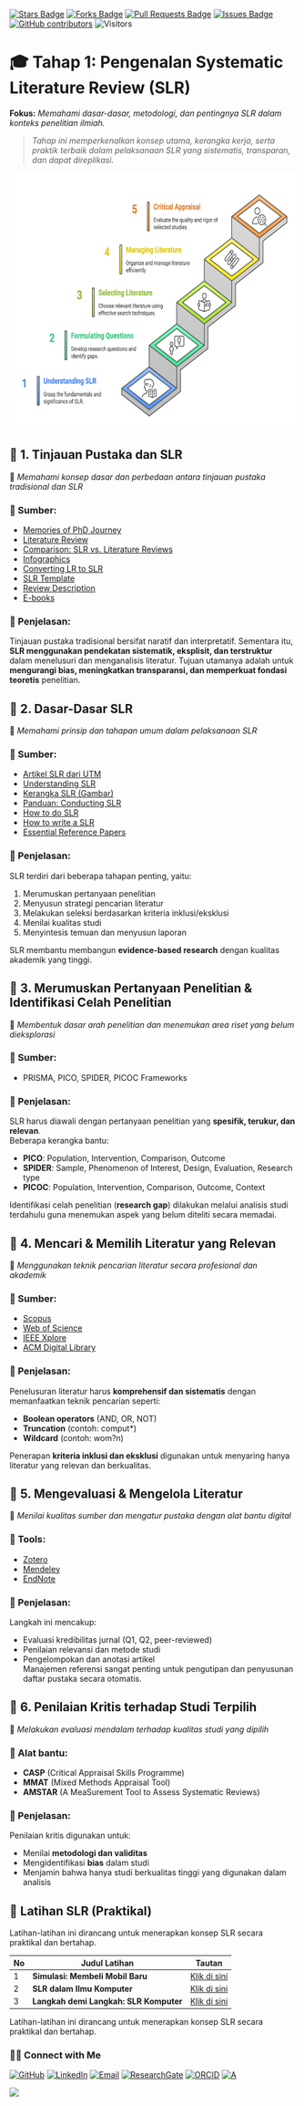 <a href="https://github.com/drshahizan/short-course/stargazers"><img src="https://img.shields.io/github/stars/drshahizan/short-course" alt="Stars Badge"/></a>
<a href="https://github.com/drshahizan/short-course/network/members"><img src="https://img.shields.io/github/forks/drshahizan/short-course" alt="Forks Badge"/></a>
<a href="https://github.com/drshahizan/short-course/pulls"><img src="https://img.shields.io/github/issues-pr/drshahizan/short-course" alt="Pull Requests Badge"/></a>
<a href="https://github.com/drshahizan/short-course"><img src="https://img.shields.io/github/issues/drshahizan/short-course" alt="Issues Badge"/></a>
<a href="https://github.com/drshahizan/short-course/graphs/contributors"><img alt="GitHub contributors" src="https://img.shields.io/github/contributors/drshahizan/short-course?color=2b9348"></a>
![Visitors](https://api.visitorbadge.io/api/visitors?path=https%3A%2F%2Fgithub.com%2Fdrshahizan%2Fshort-course&labelColor=%23d9e3f0&countColor=%23697689&style=flat)

# 🎓 **Tahap 1: Pengenalan Systematic Literature Review (SLR)**  
**Fokus:** *Memahami dasar-dasar, metodologi, dan pentingnya SLR dalam konteks penelitian ilmiah.*

> *Tahap ini memperkenalkan konsep utama, kerangka kerja, serta praktik terbaik dalam pelaksanaan SLR yang sistematis, transparan, dan dapat direplikasi.*

<img src="https://github.com/drshahizan/short-course/blob/main/workshop/25slr/images/Stage1_SLR.png" alt="Shahizan SLR" height="450">

## 🔹 **1. Tinjauan Pustaka dan SLR**  
📌 *Memahami konsep dasar dan perbedaan antara tinjauan pustaka tradisional dan SLR*

### 🔗 Sumber:
- [Memories of PhD Journey](https://drive.google.com/file/d/1u_jOtc-k7jlKjdfW5Ljz-gvDoyhjQMMt/view?usp=drive_link)  
- [Literature Review](https://drshahizan.gitbook.io/slr/literature-review-and-slr/literature-review)  
- [Comparison: SLR vs. Literature Reviews](https://drshahizan.gitbook.io/slr/literature-review-and-slr/comparison-between-slr-and-literature-reviews)  
- [Infographics](https://drshahizan.gitbook.io/slr/literature-review-and-slr/infographics)  
- [Converting LR to SLR](https://drshahizan.gitbook.io/slr/literature-review-and-slr/converting-from-lr-to-slr)  
- [SLR Template](https://drshahizan.gitbook.io/slr/literature-review-and-slr/slr-template)  
- [Review Description](https://drshahizan.gitbook.io/slr/literature-review-and-slr/review-descriptions)  
- [E-books](https://drshahizan.gitbook.io/slr/literature-review-and-slr/template-and-e-books)  

### 📝 Penjelasan:  
Tinjauan pustaka tradisional bersifat naratif dan interpretatif. Sementara itu, **SLR menggunakan pendekatan sistematik, eksplisit, dan terstruktur** dalam menelusuri dan menganalisis literatur. Tujuan utamanya adalah untuk **mengurangi bias, meningkatkan transparansi, dan memperkuat fondasi teoretis** penelitian.

## 🔹 **2. Dasar-Dasar SLR**  
📌 *Memahami prinsip dan tahapan umum dalam pelaksanaan SLR*

### 🔗 Sumber:
- [Artikel SLR dari UTM](SLR-fc.md)  
- [Understanding SLR](https://drshahizan.gitbook.io/slr/introduction/page)  
- [Kerangka SLR (Gambar)](https://ars.els-cdn.com/content/image/1-s2.0-S2405844023027548-gr1_lrg.jpg)  
- [Panduan: Conducting SLR](conduct.md)  
- [How to do SLR](https://drshahizan.gitbook.io/slr/introduction/how-to-do-slr)  
- [How to write a SLR](https://drshahizan.gitbook.io/slr/introduction/how-to-write-a-slr)  
- [Essential Reference Papers](paper.md)  

### 📝 Penjelasan:  
SLR terdiri dari beberapa tahapan penting, yaitu:
1. Merumuskan pertanyaan penelitian
2. Menyusun strategi pencarian literatur
3. Melakukan seleksi berdasarkan kriteria inklusi/eksklusi
4. Menilai kualitas studi
5. Menyintesis temuan dan menyusun laporan

SLR membantu membangun **evidence-based research** dengan kualitas akademik yang tinggi.

## 🔹 **3. Merumuskan Pertanyaan Penelitian & Identifikasi Celah Penelitian**  
📌 *Membentuk dasar arah penelitian dan menemukan area riset yang belum dieksplorasi*

### 🔗 Sumber:
- PRISMA, PICO, SPIDER, PICOC Frameworks

### 📝 Penjelasan:  
SLR harus diawali dengan pertanyaan penelitian yang **spesifik, terukur, dan relevan**.  
Beberapa kerangka bantu:
- **PICO**: Population, Intervention, Comparison, Outcome  
- **SPIDER**: Sample, Phenomenon of Interest, Design, Evaluation, Research type  
- **PICOC**: Population, Intervention, Comparison, Outcome, Context  

Identifikasi celah penelitian (**research gap**) dilakukan melalui analisis studi terdahulu guna menemukan aspek yang belum diteliti secara memadai.

## 🔹 **4. Mencari & Memilih Literatur yang Relevan**  
📌 *Menggunakan teknik pencarian literatur secara profesional dan akademik*

### 🔗 Sumber:
- [Scopus](https://www.scopus.com)  
- [Web of Science](https://www.webofscience.com)  
- [IEEE Xplore](https://ieeexplore.ieee.org)  
- [ACM Digital Library](https://dl.acm.org)  

### 📝 Penjelasan:  
Penelusuran literatur harus **komprehensif dan sistematis** dengan memanfaatkan teknik pencarian seperti:
- **Boolean operators** (AND, OR, NOT)
- **Truncation** (contoh: comput*)
- **Wildcard** (contoh: wom?n)

Penerapan **kriteria inklusi dan eksklusi** digunakan untuk menyaring hanya literatur yang relevan dan berkualitas.

## 🔹 **5. Mengevaluasi & Mengelola Literatur**  
📌 *Menilai kualitas sumber dan mengatur pustaka dengan alat bantu digital*

### 🔗 Tools:
- [Zotero](https://www.zotero.org)  
- [Mendeley](https://www.mendeley.com)  
- [EndNote](https://endnote.com)  

### 📝 Penjelasan:  
Langkah ini mencakup:
- Evaluasi kredibilitas jurnal (Q1, Q2, peer-reviewed)
- Penilaian relevansi dan metode studi
- Pengelompokan dan anotasi artikel  
Manajemen referensi sangat penting untuk pengutipan dan penyusunan daftar pustaka secara otomatis.

## 🔹 **6. Penilaian Kritis terhadap Studi Terpilih**  
📌 *Melakukan evaluasi mendalam terhadap kualitas studi yang dipilih*

### 🔗 Alat bantu:
- **CASP** (Critical Appraisal Skills Programme)  
- **MMAT** (Mixed Methods Appraisal Tool)  
- **AMSTAR** (A MeaSurement Tool to Assess Systematic Reviews)  

### 📝 Penjelasan:  
Penilaian kritis digunakan untuk:
- Menilai **metodologi dan validitas**  
- Mengidentifikasi **bias** dalam studi  
- Menjamin bahwa hanya studi berkualitas tinggi yang digunakan dalam analisis

## 🧪 **Latihan SLR (Praktikal)**
Latihan-latihan ini dirancang untuk menerapkan konsep SLR secara praktikal dan bertahap.

| No | Judul Latihan | Tautan |
|----|---------------|--------|
| 1 | **Simulasi: Membeli Mobil Baru** | [Klik di sini](exer1.md) |
| 2 | **SLR dalam Ilmu Komputer** | [Klik di sini](exer2.md) |
| 3 | **Langkah demi Langkah: SLR Komputer** | [Klik di sini](exer3.md) |

Latihan-latihan ini dirancang untuk menerapkan konsep SLR secara praktikal dan bertahap.

### 🙌🏻 Connect with Me
<p align="left">
    <a href="https://github.com/drshahizan" target="_blank"><img alt="GitHub" src="https://img.shields.io/badge/-@drshahizan-181717?style=flat-square&logo=GitHub&logoColor=white"></a>
    <a href="https://www.linkedin.com/in/drshahizan" target="_blank"><img alt="LinkedIn" src="https://img.shields.io/badge/-drshahizan-blue?style=flat-square&logo=Linkedin&logoColor=white&link=https://www.linkedin.com/in/drshahizan/"></a>
    <a href="mailto:shahizan@utm.my" target="_blank"><img alt="Email" src="https://img.shields.io/badge/-shahizan@utm.my-c14438?style=flat-square&logo=Gmail&logoColor=white&link=mailto:shahizan@utm.my.com"></a>
    <a href="https://www.researchgate.net/profile/Mohd-Othman-28" target="_blank"><img alt="ResearchGate" src="https://img.shields.io/badge/-ResearchGate-00CCBB?style=flat-square&logo=ResearchGate&logoColor=white"></a>
    <a href="https://orcid.org/0000-0003-4261-1873" target="_blank"><img alt="ORCID" src="https://img.shields.io/badge/-ORCID-A6CE39?style=flat-square&logo=ORCID&logoColor=white"></a> 
 <a href="https://visitorbadge.io/status?path=https%3A%2F%2Fgithub.com%2Fdrshahizan" target="_blank"><img alt="A" src="https://api.visitorbadge.io/api/visitors?path=https%3A%2F%2Fgithub.com%2Fdrshahizan&labelColor=%23697689&countColor=%23555555&style=plastic"></a>
 
![](https://hit.yhype.me/github/profile?user_id=81284918)
</p>

